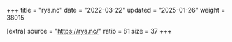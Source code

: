 +++
title = "rya.nc"
date = "2022-03-22"
updated = "2025-01-26"
weight = 38015

[extra]
source = "https://rya.nc/"
ratio = 81
size = 37
+++
